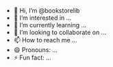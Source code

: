 - 👋 Hi, I’m @bookstorelib
- 👀 I’m interested in ...
- 🌱 I’m currently learning ...
- 💞️ I’m looking to collaborate on ...
- 📫 How to reach me ...
- 😄 Pronouns: ...
- ⚡ Fun fact: ...

<!---
bookstorelib/bookstorelib is a ✨ special ✨ repository because its `README.md` (this file) appears on your GitHub profile.
You can click the Preview link to take a look at your changes.This project allow users to login, buy books then add them to thier library for offline reading
THIS IS AN OFFICIAL GROUP4 PROJECT
--->
